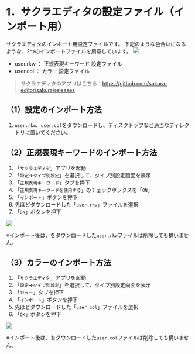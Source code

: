 # 1．サクラエディタの設定ファイル（インポート用）
サクラエディタのインポート用設定ファイルです。
下記のような色合いになるような、2つのインポートファイルを用意しています。
![](https://github.com/user-attachments/assets/46b6377a-b534-46e5-912c-0ec08bb437f4)

* user.rkw ： 正規表現キーワード 設定ファイル
* user.col ： カラー 設定ファイル

> サクラエディタのアプリはこちら：https://github.com/sakura-editor/sakura/releases

## （1）設定のインポート方法
1. `user.rkw`、`user.col`をダウンロードし、ディスクトップなど適当なディレクトリに置いてください。


## （2）正規表現キーワードのインポート方法
1. 「`サクラエディタ`」アプリを起動
1. 「`設定`➔`タイプ別設定`」を選択して、タイプ別設定画面を表示
1. 「`正規表現キーワード`」タブを押下
1. 「`正規表現キーワードを使用する`」のチェックボックスを「`ON`」
1. 「`インポート`」ボタンを押下
1. 先ほどダウンロードした「`user.rkw`」ファイルを選択
1. 「`OK`」ボタンを押下

![](https://github.com/user-attachments/assets/904c4204-f1e0-440f-8f34-0482300e48d5)

※インポート後は、をダウンロードした`user.rkw`ファイルは削除しても構いません。

## （3）カラーのインポート方法
1. 「`サクラエディタ`」アプリを起動
1. 「`設定`➔`タイプ別設定`」を選択して、タイプ別設定画面を表示
1. 「`カラー`」タブを押下
1. 「`インポート`」ボタンを押下
1. 先ほどダウンロードした「`user.col`」ファイルを選択
1. 「`OK`」ボタンを押下

![](https://github.com/user-attachments/assets/4148babf-4ba7-4c00-bba9-57624eeec98c)

※インポート後は、をダウンロードした`user.col`ファイルは削除しても構いません。
